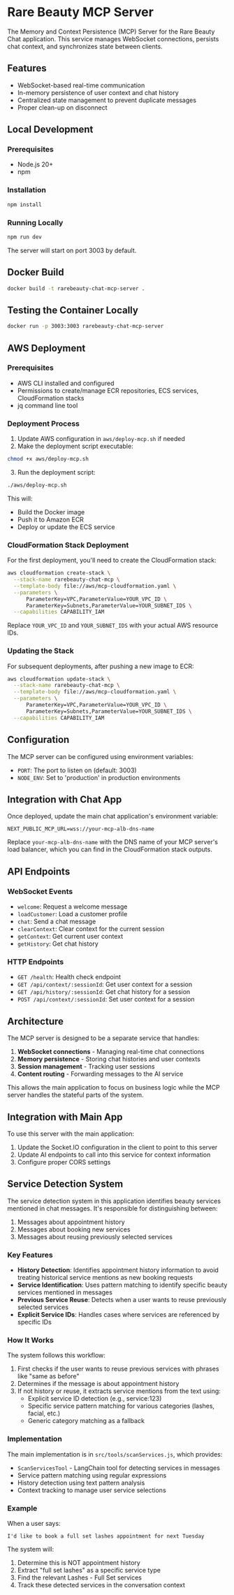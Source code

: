 # Rare Beauty MCP Server

The Memory and Context Persistence (MCP) Server for the Rare Beauty Chat application. This service manages WebSocket connections, persists chat context, and synchronizes state between clients.

## Features

- WebSocket-based real-time communication
- In-memory persistence of user context and chat history
- Centralized state management to prevent duplicate messages
- Proper clean-up on disconnect

## Local Development

### Prerequisites

- Node.js 20+
- npm

### Installation

```bash
npm install
```

### Running Locally

```bash
npm run dev
```

The server will start on port 3003 by default.

## Docker Build

```bash
docker build -t rarebeauty-chat-mcp-server .
```

## Testing the Container Locally

```bash
docker run -p 3003:3003 rarebeauty-chat-mcp-server
```

## AWS Deployment

### Prerequisites

- AWS CLI installed and configured
- Permissions to create/manage ECR repositories, ECS services, CloudFormation stacks
- jq command line tool

### Deployment Process

1. Update AWS configuration in `aws/deploy-mcp.sh` if needed
2. Make the deployment script executable:

```bash
chmod +x aws/deploy-mcp.sh
```

3. Run the deployment script:

```bash
./aws/deploy-mcp.sh
```

This will:
- Build the Docker image
- Push it to Amazon ECR
- Deploy or update the ECS service

### CloudFormation Stack Deployment

For the first deployment, you'll need to create the CloudFormation stack:

```bash
aws cloudformation create-stack \
  --stack-name rarebeauty-chat-mcp \
  --template-body file://aws/mcp-cloudformation.yaml \
  --parameters \
      ParameterKey=VPC,ParameterValue=YOUR_VPC_ID \
      ParameterKey=Subnets,ParameterValue=YOUR_SUBNET_IDS \
  --capabilities CAPABILITY_IAM
```

Replace `YOUR_VPC_ID` and `YOUR_SUBNET_IDS` with your actual AWS resource IDs.

### Updating the Stack

For subsequent deployments, after pushing a new image to ECR:

```bash
aws cloudformation update-stack \
  --stack-name rarebeauty-chat-mcp \
  --template-body file://aws/mcp-cloudformation.yaml \
  --parameters \
      ParameterKey=VPC,ParameterValue=YOUR_VPC_ID \
      ParameterKey=Subnets,ParameterValue=YOUR_SUBNET_IDS \
  --capabilities CAPABILITY_IAM
```

## Configuration

The MCP server can be configured using environment variables:

- `PORT`: The port to listen on (default: 3003)
- `NODE_ENV`: Set to 'production' in production environments

## Integration with Chat App

Once deployed, update the main chat application's environment variable:

```
NEXT_PUBLIC_MCP_URL=wss://your-mcp-alb-dns-name
```

Replace `your-mcp-alb-dns-name` with the DNS name of your MCP server's load balancer, which you can find in the CloudFormation stack outputs.

## API Endpoints

### WebSocket Events

- `welcome`: Request a welcome message
- `loadCustomer`: Load a customer profile
- `chat`: Send a chat message
- `clearContext`: Clear context for the current session
- `getContext`: Get current user context
- `getHistory`: Get chat history

### HTTP Endpoints

- `GET /health`: Health check endpoint
- `GET /api/context/:sessionId`: Get user context for a session
- `GET /api/history/:sessionId`: Get chat history for a session
- `POST /api/context/:sessionId`: Set user context for a session

## Architecture

The MCP server is designed to be a separate service that handles:

1. **WebSocket connections** - Managing real-time chat connections
2. **Memory persistence** - Storing chat histories and user contexts
3. **Session management** - Tracking user sessions
4. **Content routing** - Forwarding messages to the AI service

This allows the main application to focus on business logic while the MCP server handles the stateful parts of the system.

## Integration with Main App

To use this server with the main application:

1. Update the Socket.IO configuration in the client to point to this server
2. Update AI endpoints to call into this service for context information
3. Configure proper CORS settings

## Service Detection System

The service detection system in this application identifies beauty services mentioned in chat messages. It's responsible for distinguishing between:

1. Messages about appointment history
2. Messages about booking new services
3. Messages about reusing previously selected services

### Key Features

- **History Detection**: Identifies appointment history information to avoid treating historical service mentions as new booking requests
- **Service Identification**: Uses pattern matching to identify specific beauty services mentioned in messages
- **Previous Service Reuse**: Detects when a user wants to reuse previously selected services
- **Explicit Service IDs**: Handles cases where services are referenced by specific IDs

### How It Works

The system follows this workflow:

1. First checks if the user wants to reuse previous services with phrases like "same as before"
2. Determines if the message is about appointment history
3. If not history or reuse, it extracts service mentions from the text using:
   - Explicit service ID detection (e.g., service:123)
   - Specific service pattern matching for various categories (lashes, facial, etc.)
   - Generic category matching as a fallback

### Implementation

The main implementation is in `src/tools/scanServices.js`, which provides:

- `ScanServicesTool` - LangChain tool for detecting services in messages
- Service pattern matching using regular expressions
- History detection using text pattern analysis
- Context tracking to manage user service selections

### Example

When a user says:
```
I'd like to book a full set lashes appointment for next Tuesday
```

The system will:
1. Determine this is NOT appointment history
2. Extract "full set lashes" as a specific service type
3. Find the relevant Lashes - Full Set services
4. Track these detected services in the conversation context 